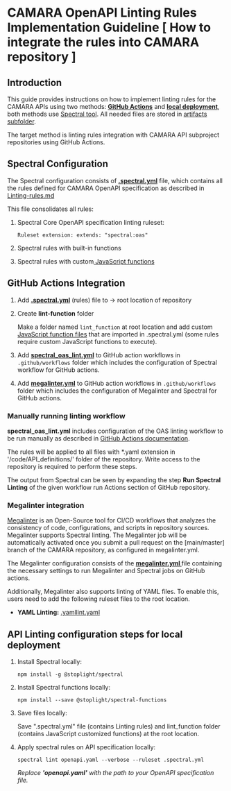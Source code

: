 # CAMARA OpenAPI Linting Rules Implementation Guideline [ How to integrate the rules into CAMARA repository ]

## Introduction

This guide provides instructions on how to implement linting rules for the CAMARA APIs using two methods: **[GitHub Actions](API-linting-Implementation-Guideline.md#github-actions-integration)** and **[local deployment](API-linting-Implementation-Guideline.md#github-actions-integration)**, both methods use [Spectral tool](https://docs.stoplight.io/docs/spectral/674b27b261c3c-overview).
All needed files are stored in [artifacts subfolder](https://github.com/camaraproject/Commonalities/tree/API-linting-Implementation-Guideline/artifacts/linting_rules).

The target method is linting rules integration with CAMARA API subproject repositories using GitHub Actions.


## Spectral Configuration

The Spectral configuration consists of <b><a href="https://github.com/camaraproject/Commonalities/blob/main/artifacts/linting_rules/.spectral.yml"> .spectral.yml</a></b> file, which contains all the rules defined for CAMARA OpenAPI specification as described in [Linting-rules.md](Linting-rules.md)

This file consolidates all rules:

1.  Spectral Core OpenAPI specification linting ruleset:

    `Ruleset extension: extends: "spectral:oas"`

2.  Spectral rules with built-in functions
3.  Spectral rules with custom<a href="https://github.com/camaraproject/Commonalities/blob/main/artifacts/linting_rules/lint_function"> JavaScript functions</a>


## GitHub Actions Integration

1. Add **[.spectral.yml](https://github.com/camaraproject/Commonalities/blob/main/artifacts/linting_rules/.spectral.yml)** (rules) file to -> root location of repository

2. Create **lint-function** folder

   Make a folder named `lint_function` at root location and add custom [JavaScript function files](https://github.com/camaraproject/Commonalities/tree/API-linting-Implementation-Guideline/artifacts/linting_rules/lint_function) that are imported in .spectral.yml (some rules require custom JavaScript functions to execute).

3. Add **[spectral_oas_lint.yml](https://github.com/camaraproject/Commonalities/blob/main/artifacts/linting_rules/.github/workflows/spectral_oas_lint.yml)** to GitHub action workflows in `.github/workflows` folder
   which includes the configuration of Spectral workflow for GitHub actions.

4. Add <b>[megalinter.yml](https://github.com/camaraproject/Commonalities/blob/main/artifacts/linting_rules/.github/workflows/megalinter.yml)</b> to GitHub action workflows  in  `.github/workflows` folder
   which includes the configuration of Megalinter and Spectral for GitHub actions.

### Manually running linting workflow

**spectral_oas_lint.yml** includes configuration of the OAS linting workflow to be run manually as described in [GitHub Actions documentation](https://docs.github.com/en/actions/using-workflows/manually-running-a-workflow).

The rules will be applied to all files with *.yaml extension in '/code/API_definitions/' folder of the repository.
Write access to the repository is required to perform these steps.

The output from Spectral can be seen by expanding the step **Run Spectral Linting** of the given workflow run Actions section of GitHub repository.


### Megalinter integration

[Megalinter](https://megalinter.io/latest/) is an Open-Source tool for CI/CD workflows that analyzes the consistency of code, configurations, and scripts in repository sources. Megalinter supports Spectral linting.
The Megalinter job will be automatically activated once you submit a pull request on the [main/master] branch of the CAMARA repository, as configured in megalinter.yml.

The Megalinter configuration consists of the <b><a href="https://github.com/camaraproject/Commonalities/blob/main/artifacts/linting_rules/lint_function/workflows/megalinter.yml">megalinter.yml </a></b> file containing the necessary settings to run Megalinter and Spectral jobs on GitHub actions.

Additionally, Megalinter also supports linting of YAML files. To enable this, users need to add the following ruleset files to the root location.

-  <b>YAML Linting:</b> <a href="https://github.com/camaraproject/Commonalities/blob/main/artifacts/linting_rules/lint_function/workflows.yamllint.yaml"> .yamllint.yaml </a>




## API Linting configuration steps for local deployment

1.  Install Spectral locally:

        npm install -g @stoplight/spectral

2.  Install Spectral functions locally:

        npm install --save @stoplight/spectral-functions

3.  Save files locally:

    Save ".spectral.yml" file (contains Linting rules) and lint_function folder (contains JavaScript customized functions) at the root location.

4.  Apply spectral rules on API specification locally:

        spectral lint openapi.yaml --verbose --ruleset .spectral.yml

    *Replace **'openapi.yaml'** with the path to your OpenAPI specification file.*
